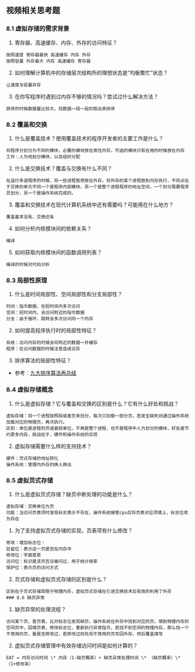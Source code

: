 ## 视频相关思考题
### 8.1 虚拟存储的需求背景

1. 寄存器、高速缓存、内存、外存的访问特征？

```
按照速度 寄存器最快 高速缓存 内存 外存
按照容量 外存最大 内存 高速缓存 寄存器
```

2. 如何理解计算机中的存储层次结构所的理想状态是“均衡繁忙”状态？

```
让速度与容量并存
```

3. 在你写程序时遇到过内存不够的情况吗？尝试过什么解决方法？

```
排序的时候数据量比较大，将数据一段一段的取出来排序

```

### 8.2 覆盖和交换

1. 什么是覆盖技术？使用覆盖技术的程序开发者的主要工作是什么？

```
将程序分划分为不同的模块，必要的模块放在常住内存，可选的模块只有在用的时候放在内存
工作：人为地划分模块，以及组织分配
```

2. 什么是交换技术？覆盖与交换有什么不同？

```
在运行多道程序的时候，将一些进程暂停放在外存，将外存的某个进程放到内存执行，不同点在于交换的单元不同一个是程序内部模块，另一个是整个进程程序的地址空间，一个划分需要程序员划分，另一个是操作系统完成的。
```

3. 覆盖和交换技术在现代计算机系统中还有需要吗？可能用在什么地方？

```
覆盖基本没有，交换还有
```

4. 如何分析内核模块间的依赖关系？

```
编译
```

5. 如何获取内核模块间的函数调用列表？

```
编译的时候对代码分析

```

### 8.3 局部性原理

1. 什么是时间局部性、空间局部性和分支局部性？

```
时间：指令数据，在短时间内多次访问
空间：短时间内，会访问附近的指令数据
分支：由于循环，跳转会多次访问同一个内存

```

2. 如何提高程序执行时的局部性特征？

```
系统：访问内存的时候会将附近的数据一并缓存
程序：在访问数据的时候注意连续访存

```


3. 排序算法的局部性特征？
  * 参考：[九大排序算法再总结](http://blog.csdn.net/xiazdong/article/details/8462393)

### 8.4 虚拟存储概念

1. 什么是虚拟存储？它与覆盖和交换的区别是什么？它有什么好处和挑战？

```
虚拟存储：将一个进程按照段或者页来划分，每次只加载一部分页，若发生缺失则通过操作系统加载对应的物理页，再次执行。
区别：单位是进程的页或者段单位，不再是整个进程，也不是程序中人为划分的模块，好处是节约更多内存，挑战在于，硬件和操作系统的实现

```

2. 虚拟存储需要什么样的支持技术？

```
硬件：页式存储的地址转化
操作系统：管理内外存的换入换出

```

### 8.5 虚拟页式存储

 1. 什么是虚拟页式存储？缺页中断处理的功能是什么？

```
虚拟存储：交换单位为页
功能：当访问页表项时发现标志表示不存在，操作系统接管cpu后将页表对应项填上，标志位改为存在

```

 1. 为了支持虚拟页式存储的实现，页表项有什么修改？

```
修改：增加标志位：
驻留位：表示这一页是否在内存中
修改位：字面意思
访问位：标识是该页否访被问过，用于统计频率
保护位：表示页的访问方式

```

 2. 页式存储和虚拟页式存储的区别是什么？

```
区别在于页式存储局限于物理内存，虚拟页式存储在引进交换技术后有效的利用了外存
### 8.6 缺页异常

```

1. 缺页异常的处理流程？

```
访问某个页，查页表，比对标志位发现缺页，操作系统在外存中找到对应的页，填到物理内存的空闲页中，回填页表，修改标志位，重新执行异常指令，若找不到空闲的物理内存，那么找一个不常用的页，看是否修改过，若修改过则先将不常用的页写回外存，然后覆盖填写

```

2. 虚拟页式存储管理中有效存储访问时间是如何计算的？

```
EAT = 内存访问时间 \* 内存（1-缺页概率）+ 缺页异常处理时间 \* （缺页概率）\*（1+修改率）

```
